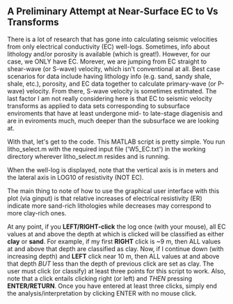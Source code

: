
## A Preliminary Attempt at Near-Surface EC to Vs Transforms

There is a lot of research that has gone into calculating seismic velocities 
from only electrical conductivity (EC) well-logs. Sometimes, info about lithology and/or 
porosity is available (which is great!). However, for our case, we ONLY 
have EC. Morever, we are jumping from EC straight to shear-wave (or S-wave) velocity,
which isn't conventional at all. Best case scenarios for data include 
having lithology info (e.g. sand, sandy shale, shale, etc.), porosity, and EC data together 
to calculate primary-wave (or P-wave) velocity. From there, S-wave velocity is sometimes
estimated. The last factor I am not really considering here is that 
EC to seismic velocity transforms as applied to data sets corresponding to 
subsurface enviroments that have at least undergone mid- to late-stage 
diagenisis and are in eviroments much, much deeper than the subsurface we are looking at.

With that, let's get to the code. This MATLAB script is pretty simple. You 
run litho_select.m with the required input file ('W5_EC.txt') in the 
working directory wherever litho_select.m resides and is running. 

When the well-log is displayed, note that the vertical axis is in meters
and the lateral axis in LOG10 of resistivity (NOT EC). 

The main thing to note of how to use the graphical user interface with 
this plot (via ginput) is that relative increases of electrical resistivity (ER)
indicate more sand-rich lithologies while decreases may correspond to more
clay-rich ones.

At any point, if you **LEFT/RIGHT-click** the log once (with your mouse), all EC values at and 
above the depth at which is clicked will be classified as either **clay** or **sand**. For example,
if my first **RIGHT** click is ~9 m, then ALL values at and above that depth are classified 
as clay. Now, if I continue down (with increasing depth) and **LEFT** click near 10 m, then ALL 
values at and above that depth _BUT_ less than the depth of previous click are set as clay. 
The user must click (or classify) at least three points for this script to work. Also, note that 
a click entails clicking right (or left) and _THEN_ pressing **ENTER/RETURN**. Once you have entered 
at least three clicks, simply end the analysis/interpretation by clicking ENTER with no mouse 
click.

